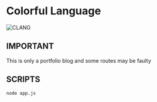 # Colorful Language

![CLANG](public/logo1.png)

## IMPORTANT

This is only a portfolio blog and some routes may be faulty

## SCRIPTS

```bash
node app.js
```
